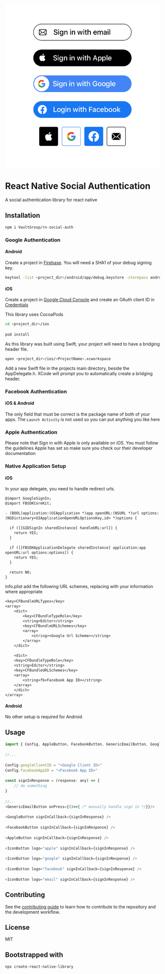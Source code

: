 ![alt text](https://github.com/VaultGroup/rn-social-auth/blob/master/example/screenshots/screenshot1.png?raw=true&s=400)

# React Native Social Authentication

A social authentication library for react native

## Installation

```sh
npm i VaultGroup/rn-social-auth
```

### Google Authentication

#### Android
Create a project in [Firebase](https://console.firebase.com). You will need a SHA1 of your debug signing key.
```sh
keytool -list <project_dir>/android/app/debug.keystore -storepass android
```

#### iOS
Create a project in [Google Cloud Console](https://console.cloud.google.com) and create an OAuth client ID in [Credentials](https://console.cloud.google.com/apis/credentials)

This library uses CocoaPods
```sh
cd <project_dir>/ios

pod install
```

As this library was built using Swift, your project will need to have a bridging header file.
```sh
open <project_dir>/ios/<ProjectName>.xcworkspace
```

Add a new Swift file in the projects main directory, beside the AppDelegate.h. XCode will prompt you to automatically create a bridging header.


### Facebook Authentication

#### iOS & Android
The only field that must be correct is the package name of both of your apps. The `Launch Activity` is not used so you can put anything you like here


### Apple Authentication

Please note that Sign in with Apple is only available on iOS. You must follow the guidelines Apple has set so make sure you check our their developer documentation


### Native Application Setup

#### iOS

In your app delegate, you need to handle redirect urls.

```objc
@import GoogleSignIn;
@import FBSDKCoreKit;

- (BOOL)application:(UIApplication *)app openURL:(NSURL *)url options:(NSDictionary<UIApplicationOpenURLOptionsKey,id> *)options {
  
  if ([[GIDSignIn sharedInstance] handleURL:url]) {
    return YES;
  }

  if ([[FBSDKApplicationDelegate sharedInstance] application:app openURL:url options:options]) {
    return YES;
  }

  return NO;
}
```

info.plist add the following URL schemes, replacing with your information where appropriate

```
<key>CFBundleURLTypes</key>
<array>
    <dict>
        <key>CFBundleTypeRole</key>
        <string>Editor</string>
        <key>CFBundleURLSchemes</key>
        <array>
            <string><Google Url Scheme></string>
        </array>
    </dict>

    <dict>
    <key>CFBundleTypeRole</key>
    <string>Editor</string>
    <key>CFBundleURLSchemes</key>
    <array>
        <string>fb<Facebook App ID></string>
    </array>
    </dict>
</array>
```

#### Android
No other setup is required for Android


## Usage

```js
import { Config, AppleButton, FacebookButton, GenericEmailButton, GoogleButton, IconButton } from 'social-auth';

//...

Config.googleClientID = "<Google Client ID>"
Config.facebookAppID = "<Facebook App ID>"

const signInResponse = (response: any) => {
    // do something
}

//...
<GenericEmailButton onPress={()=>{ /* manually handle sign in */}}/>

<GoogleButton signInCallback={signInResponse} />

<FacebookButton signInCallback={signInResponse} />

<AppleButton signInCallback={signInResponse} />

<IconButton logo="apple" signInCallback={signInResponse} />

<IconButton logo="google" signInCallback={signInResponse} />

<IconButton logo="facebook" signInCallback={signInResponse} />

<IconButton logo="email" signInCallback={signInResponse} />
```

## Contributing

See the [contributing guide](CONTRIBUTING.md) to learn how to contribute to the repository and the development workflow.

## License

MIT

## Bootstrapped with

```sh
npx create-react-native-library
```
